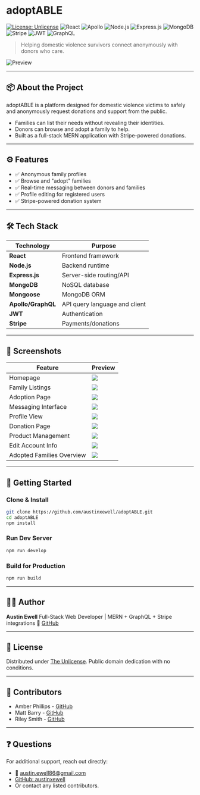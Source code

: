 # adoptABLE

[![License: Unlicense](https://img.shields.io/badge/license-Unlicense-blue.svg)](http://unlicense.org/)
![React](https://img.shields.io/badge/React-18.x-61DAFB?style=flat-square\&logo=react\&logoColor=white)
![Apollo](https://img.shields.io/badge/Apollo-GraphQL-311C87?style=flat-square\&logo=apollo-graphql\&logoColor=white)
![Node.js](https://img.shields.io/badge/Node.js-18.x-green?style=flat-square\&logo=node.js\&logoColor=white)
![Express.js](https://img.shields.io/badge/Express.js-Backend-black?style=flat-square\&logo=express\&logoColor=white)
![MongoDB](https://img.shields.io/badge/MongoDB-Mongoose-47A248?style=flat-square\&logo=mongodb\&logoColor=white)
![Stripe](https://img.shields.io/badge/Stripe-Payments-635BFF?style=flat-square\&logo=stripe\&logoColor=white)
![JWT](https://img.shields.io/badge/Auth-JWT-orange?style=flat-square\&logo=jsonwebtokens)
![GraphQL](https://img.shields.io/badge/API-GraphQL-E10098?style=flat-square\&logo=graphql\&logoColor=white)

> Helping domestic violence survivors connect anonymously with donors who care.

![Preview](https://user-images.githubusercontent.com/86080954/148338421-6a894e08-4c57-4b61-8ab4-42c6057ba4ad.JPG)

---

## 📦 About the Project

adoptABLE is a platform designed for domestic violence victims to safely and anonymously request donations and support from the public.

* Families can list their needs without revealing their identities.
* Donors can browse and adopt a family to help.
* Built as a full-stack MERN application with Stripe-powered donations.

---

## ⚙️ Features

* ✅ Anonymous family profiles
* ✅ Browse and "adopt" families
* ✅ Real-time messaging between donors and families
* ✅ Profile editing for registered users
* ✅ Stripe-powered donation system

---

## 🛠️ Tech Stack

| Technology         | Purpose                       |
| ------------------ | ----------------------------- |
| **React**          | Frontend framework            |
| **Node.js**        | Backend runtime               |
| **Express.js**     | Server-side routing/API       |
| **MongoDB**        | NoSQL database                |
| **Mongoose**       | MongoDB ORM                   |
| **Apollo/GraphQL** | API query language and client |
| **JWT**            | Authentication                |
| **Stripe**         | Payments/donations            |

---

## 📸 Screenshots

| Feature                   | Preview                                                                                                    |
| ------------------------- | ---------------------------------------------------------------------------------------------------------- |
| Homepage                  | ![](https://user-images.githubusercontent.com/86080954/148338421-6a894e08-4c57-4b61-8ab4-42c6057ba4ad.JPG) |
| Family Listings           | ![](https://user-images.githubusercontent.com/86080954/148338424-c575129f-378d-45d1-b810-406482a16225.JPG) |
| Adoption Page             | ![](https://user-images.githubusercontent.com/86080954/148338430-51664fba-c67e-42bc-8b6c-c1930cf10657.JPG) |
| Messaging Interface       | ![](https://user-images.githubusercontent.com/86080954/148338437-c2c9c488-a469-4301-a5b6-32f116f19a69.JPG) |
| Profile View              | ![](https://user-images.githubusercontent.com/86080954/148338441-9485fc56-95ef-4d61-8081-4746c6c75e71.JPG) |
| Donation Page             | ![](https://user-images.githubusercontent.com/86080954/148338450-94740a7b-dc27-45e2-99b2-4a82daab2f9d.JPG) |
| Product Management        | ![](https://user-images.githubusercontent.com/86080954/148338480-d65cb95e-19c1-4ca7-bc54-4c2de211b864.JPG) |
| Edit Account Info         | ![](https://user-images.githubusercontent.com/86080954/148338499-ce9c3550-b957-4519-ac9b-2c9cac544152.JPG) |
| Adopted Families Overview | ![](https://user-images.githubusercontent.com/86080954/148338504-f18c34a2-8187-4e75-b92c-476081d0f37d.JPG) |

---

## 🚀 Getting Started

### Clone & Install

```bash
git clone https://github.com/austinxewell/adoptABLE.git
cd adoptABLE
npm install
```

### Run Dev Server

```bash
npm run develop
```

### Build for Production

```bash
npm run build
```

---

## 👨‍💼 Author

**Austin Ewell**
Full-Stack Web Developer | MERN + GraphQL + Stripe integrations
🔗 [GitHub](https://github.com/austinxewell)

---

## 📄 License

Distributed under [The Unlicense](https://unlicense.org/). Public domain dedication with no conditions.

---

## 👥 Contributors

* Amber Phillips - [GitHub](https://github.com/Aphillip22)
* Matt Barry - [GitHub](https://github.com/jazzmbarry)
* Riley Smith - [GitHub](https://github.com/grsmith35)

---

## ❓ Questions

For additional support, reach out directly:

* 📧 [austin.ewell86@gmail.com](mailto:austin.ewell86@gmail.com)
* [GitHub: austinxewell](https://github.com/austinxewell)
* Or contact any listed contributors.
